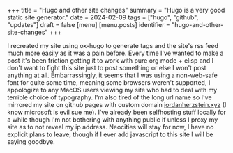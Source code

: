 +++
title = "Hugo and other site changes"
summary = "Hugo is a very good static site generator."
date = 2024-02-09
tags = ["hugo", "github", "updates"]
draft = false
[menu]
  [menu.posts]
    identifier = "hugo-and-other-site-changes"
+++

I recreated my site using ox-hugo to generate tags and the site's rss feed much more easily as it was a pain before. Every time I've wanted to make a post it's been friction getting it to work with pure org mode + elisp and I don't want to fight this site just to post something or else I won't post anything at all. Embarrassingly, it seems that I was using a non-web-safe font for quite some time, meaning some browsers weren't supported, I appologize to any MacOS users viewing my site who had to deal with my terrible choice of typography. I'm also tired of the long url name so I've mirrored my site on github pages with custom domain [jordanherzstein.xyz](https://jordanherzstein.xyz) (I know microsoft is evil sue me). I've already been selfhosting stuff locally for a while though I'm not bothering with anything public if unless I proxy my site as to not reveal my ip address. Neocities will stay for now, I have no explicit plans to leave, though if I ever add javascript to this site I will be saying goodbye.
